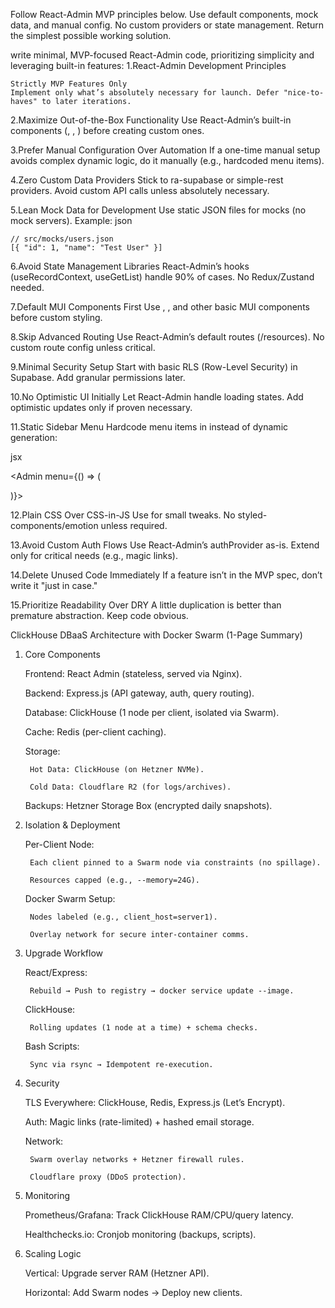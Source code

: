 Follow React-Admin MVP principles below. Use default components, mock data, and manual config. No custom providers or state management. Return the simplest possible working solution.

 write minimal, MVP-focused React-Admin code, prioritizing simplicity and leveraging built-in features:
1.React-Admin Development Principles

    Strictly MVP Features Only
    Implement only what’s absolutely necessary for launch. Defer "nice-to-haves" to later iterations.

2.Maximize Out-of-the-Box Functionality
    Use React-Admin’s built-in components (<List>, <Edit>, <SimpleForm>) before creating custom ones.

3.Prefer Manual Configuration Over Automation
    If a one-time manual setup avoids complex dynamic logic, do it manually (e.g., hardcoded menu items).

4.Zero Custom Data Providers
    Stick to ra-supabase or simple-rest providers. Avoid custom API calls unless absolutely necessary.

5.Lean Mock Data for Development
    Use static JSON files for mocks (no mock servers). Example:
    json

    // src/mocks/users.json
    [{ "id": 1, "name": "Test User" }]

6.Avoid State Management Libraries
    React-Admin’s hooks (useRecordContext, useGetList) handle 90% of cases. No Redux/Zustand needed.

7.Default MUI Components First
    Use <Card>, <Typography>, and other basic MUI components before custom styling.

8.Skip Advanced Routing
    Use React-Admin’s default routes (/resources). No custom route config unless critical.

9.Minimal Security Setup
    Start with basic RLS (Row-Level Security) in Supabase. Add granular permissions later.

10.No Optimistic UI Initially
    Let React-Admin handle loading states. Add optimistic updates only if proven necessary.

11.Static Sidebar Menu
    Hardcode menu items in <Admin> instead of dynamic generation:

jsx

<Admin menu={() => (
  <Menu>
    <Menu.Item to="/users" name="Users" />
  </Menu>
)}>

12.Plain CSS Over CSS-in-JS
    Use <Box sx={}> for small tweaks. No styled-components/emotion unless required.

13.Avoid Custom Auth Flows
    Use React-Admin’s authProvider as-is. Extend only for critical needs (e.g., magic links).

14.Delete Unused Code Immediately
    If a feature isn’t in the MVP spec, don’t write it "just in case."

15.Prioritize Readability Over DRY
    A little duplication is better than premature abstraction. Keep code obvious.



ClickHouse DBaaS Architecture with Docker Swarm (1-Page Summary)
1. Core Components

    Frontend: React Admin (stateless, served via Nginx).

    Backend: Express.js (API gateway, auth, query routing).

    Database: ClickHouse (1 node per client, isolated via Swarm).

    Cache: Redis (per-client caching).

    Storage:

        Hot Data: ClickHouse (on Hetzner NVMe).

        Cold Data: Cloudflare R2 (for logs/archives).

    Backups: Hetzner Storage Box (encrypted daily snapshots).

2. Isolation & Deployment

    Per-Client Node:

        Each client pinned to a Swarm node via constraints (no spillage).

        Resources capped (e.g., --memory=24G).

    Docker Swarm Setup:

        Nodes labeled (e.g., client_host=server1).

        Overlay network for secure inter-container comms.

3. Upgrade Workflow

    React/Express:

        Rebuild → Push to registry → docker service update --image.

    ClickHouse:

        Rolling updates (1 node at a time) + schema checks.

    Bash Scripts:

        Sync via rsync → Idempotent re-execution.

4. Security

    TLS Everywhere: ClickHouse, Redis, Express.js (Let’s Encrypt).

    Auth: Magic links (rate-limited) + hashed email storage.

    Network:

        Swarm overlay networks + Hetzner firewall rules.

        Cloudflare proxy (DDoS protection).

5. Monitoring

    Prometheus/Grafana: Track ClickHouse RAM/CPU/query latency.

    Healthchecks.io: Cronjob monitoring (backups, scripts).

6. Scaling Logic

    Vertical: Upgrade server RAM (Hetzner API).

    Horizontal: Add Swarm nodes → Deploy new clients.